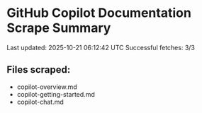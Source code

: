 # GitHub Copilot Documentation Scrape Summary

Last updated: 2025-10-21 06:12:42 UTC
Successful fetches: 3/3

## Files scraped:
- copilot-overview.md
- copilot-getting-started.md
- copilot-chat.md
